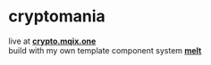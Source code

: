 # cryptomania

live at [**crypto.mqix.one**](https://crypto.mqix.one)
<br>
build with my own template component system [**melt**](https://github.com/0-Mqix/melt)
